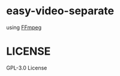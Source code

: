 # easy-video-separate

using [FFmpeg](https://github.com/FFmpeg/FFmpeg)

# LICENSE

 GPL-3.0 License

